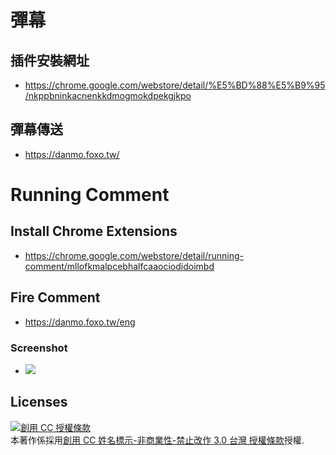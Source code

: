 # 彈幕
## 插件安裝網址
- https://chrome.google.com/webstore/detail/%E5%BD%88%E5%B9%95/nkppbninkacnenkkdmogmokdpekgjkpo
## 彈幕傳送
- https://danmo.foxo.tw/

# Running Comment
## Install Chrome Extensions
- https://chrome.google.com/webstore/detail/running-comment/mllofkmalpcebhalfcaaociodidoimbd
## Fire Comment
- https://danmo.foxo.tw/eng

### Screenshot
 - ![](https://i.imgur.com/BFO5Qz9.png)


## Licenses
<a rel="license" href="http://creativecommons.org/licenses/by-nc-nd/3.0/tw/"><img alt="創用 CC 授權條款" style="border-width:0" src="https://i.creativecommons.org/l/by-nc-nd/3.0/tw/88x31.png" /></a><br />本著作係採用<a rel="license" href="http://creativecommons.org/licenses/by-nc-nd/3.0/tw/">創用 CC 姓名標示-非商業性-禁止改作 3.0 台灣 授權條款</a>授權.
